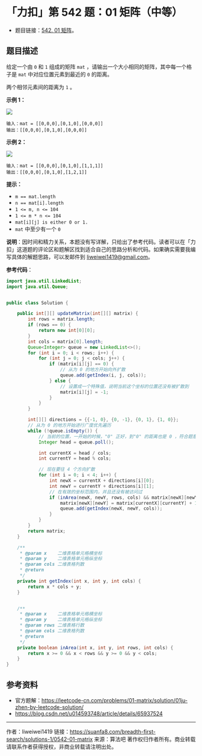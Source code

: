 # 「力扣」第 542 题：01 矩阵（中等）

- 题目链接：[542. 01 矩阵](https://leetcode-cn.com/problems/01-matrix/)。

## 题目描述

给定一个由 `0` 和 `1` 组成的矩阵 `mat` ，请输出一个大小相同的矩阵，其中每一个格子是 `mat` 中对应位置元素到最近的 `0` 的距离。

两个相邻元素间的距离为 `1` 。

**示例 1：**

![](https://suanfa8-1252206550.cos.ap-shanghai.myqcloud.com/suanfa8/9716c8a5-1001-4c89-83b0-126e19b3fbea.jpg)

```
输入：mat = [[0,0,0],[0,1,0],[0,0,0]]
输出：[[0,0,0],[0,1,0],[0,0,0]]
```

**示例 2：**

![](https://suanfa8-1252206550.cos.ap-shanghai.myqcloud.com/suanfa8/4245cbcb-2988-4d0c-ab22-754d11cd813a.jpg)

```
输入：mat = [[0,0,0],[0,1,0],[1,1,1]]
输出：[[0,0,0],[0,1,0],[1,2,1]]
```

**提示：**

- `m == mat.length`
- `n == mat[i].length`
- `1 <= m, n <= 104`
- `1 <= m * n <= 104`
- `mat[i][j] is either 0 or 1.`
- `mat` 中至少有一个 `0 `

**说明**：因时间和精力关系，本题没有写详解，只给出了参考代码。读者可以在「力扣」这道题的评论区和题解区找到适合自己的思路分析和代码。如果确实需要我编写具体的解题思路，可以发邮件到 liweiwei1419@gmail.com。

**参考代码**：

```java
import java.util.LinkedList;
import java.util.Queue;


public class Solution {

    public int[][] updateMatrix(int[][] matrix) {
        int rows = matrix.length;
        if (rows == 0) {
            return new int[0][0];
        }
        int cols = matrix[0].length;
        Queue<Integer> queue = new LinkedList<>();
        for (int i = 0; i < rows; i++) {
            for (int j = 0; j < cols; j++) {
                if (matrix[i][j] == 0) {
                    // 从为 0 的地方开始向外扩散
                    queue.add(getIndex(i, j, cols));
                } else {
                    // 设置成一个特殊值，说明当前这个坐标的位置还没有被扩散到
                    matrix[i][j] = -1;
                }
            }
        }

        int[][] directions = {{-1, 0}, {0, -1}, {0, 1}, {1, 0}};
        // 从为 0 的地方开始进行广度优先遍历
        while (!queue.isEmpty()) {
            // 当前的位置，一开始的时候，"0" 正好，到"0" 的距离也是 0 ，符合题意
            Integer head = queue.poll();

            int currentX = head / cols;
            int currentY = head % cols;

            // 现在要往 4 个方向扩散
            for (int i = 0; i < 4; i++) {
                int newX = currentX + directions[i][0];
                int newY = currentY + directions[i][1];
                // 在有效的坐标范围内，并且还没有被访问过
                if (inArea(newX, newY, rows, cols) && matrix[newX][newY] == -1) {
                    matrix[newX][newY] = matrix[currentX][currentY] + 1;
                    queue.add(getIndex(newX, newY, cols));
                }
            }
        }
        return matrix;
    }

    /**
     * @param x    二维表格单元格横坐标
     * @param y    二维表格单元格纵坐标
     * @param cols 二维表格列数
     * @return
     */
    private int getIndex(int x, int y, int cols) {
        return x * cols + y;
    }


    /**
     * @param x    二维表格单元格横坐标
     * @param y    二维表格单元格纵坐标
     * @param rows 二维表格行数
     * @param cols 二维表格列数
     * @return
     */
    private boolean inArea(int x, int y, int rows, int cols) {
        return x >= 0 && x < rows && y >= 0 && y < cols;
    }
}
```

## 参考资料

- 官方题解：https://leetcode-cn.com/problems/01-matrix/solution/01ju-zhen-by-leetcode-solution/
- https://blog.csdn.net/u014593748/article/details/65937524



---

作者：liweiwei1419
链接：https://suanfa8.com/breadth-first-search/solutions-1/0542-01-matrix
来源：算法吧
著作权归作者所有。商业转载请联系作者获得授权，非商业转载请注明出处。